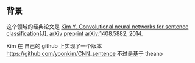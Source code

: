## 背景

这个领域的经典论文是 [Kim Y. Convolutional neural networks for sentence classification[J]. arXiv preprint arXiv:1408.5882, 2014.](https://arxiv.org/abs/1408.5882) 

Kim 在 自己的 github 上实现了一个版本 https://github.com/yoonkim/CNN_sentence 不过是基于 theano

